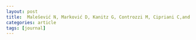 ```yaml
---
layout: post
title:  Malešević N, Marković D, Kanitz G, Controzzi M, Cipriani C,and Antfolk C *Vector Autoregressive Hierarchical Hidden Markov Models for Extracting Finger Movements Using Multichannel Surface EMG Signals*. Complexity (2018). [doi](https://doi.org/10.1155/2018/9728264) [pdf](http://downloads.hindawi.com/journals/complexity/2018/9728264.pdf)
categories: article
tags: [journal]
---
```



